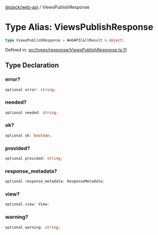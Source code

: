 [@slack/web-api](../index.md) / ViewsPublishResponse

# Type Alias: ViewsPublishResponse

```ts
type ViewsPublishResponse = WebAPICallResult & object;
```

Defined in: [src/types/response/ViewsPublishResponse.ts:11](https://github.com/slackapi/node-slack-sdk/blob/main/packages/web-api/src/types/response/ViewsPublishResponse.ts#L11)

## Type Declaration

### error?

```ts
optional error: string;
```

### needed?

```ts
optional needed: string;
```

### ok?

```ts
optional ok: boolean;
```

### provided?

```ts
optional provided: string;
```

### response\_metadata?

```ts
optional response_metadata: ResponseMetadata;
```

### view?

```ts
optional view: View;
```

### warning?

```ts
optional warning: string;
```
